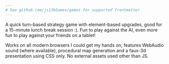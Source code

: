 ```yaml
---
# See github.com/js13kGames/games for supported frontmatter
---
```

A quick turn-based strategy game with element-based upgrades, good for a 15-minute lunch break session :). Fun to play against the AI, even more fun to play against your friends on a tablet!

Works on all modern browsers I could get my hands on, features WebAudio sound (where available), procedural map generation and a faux-3d presentation using CSS only. No external assets used other than JS.